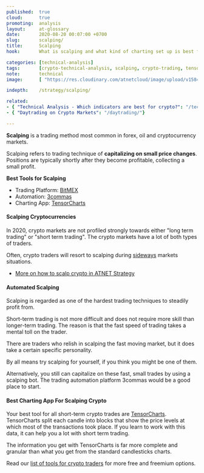 ```yaml
---
published:  true
cloud:      true
promoting:  analysis
layout:     at-glossary
date:       2020-08-20 00:07:00 +0700
slug:       scalping/
title:      Scalping
hook:       What is scalping and what kind of charting set up is best for it

categories: [technical-analysis]
tags:       [crypto-technical-analysis, scalping, crypto-trading, tensorcharts]
note:       technical
image:      [ "https://res.cloudinary.com/atnetcloud/image/upload/v1584520246/atnet/strategy/tensorcharts-elements_h8ooji.jpg" ]

indepth:    /strategy/scalping/

related:
- { "Technical Analysis - Which indicators are best for crypto?": "/technical-analysis/"}
- { "Daytrading on Crypto Markets": "/daytrading/"}

---
```


**Scalping** is a trading method most common in forex, oil and cryptocurrency markets.

Scalping refers to trading technique of **capitalizing on small price changes**. Positions are typically shortly after they become profitable, collecting a small profit.

**Best Tools for Scalping**

* Trading Platform: [BitMEX](http://bit.ly/2Muo11z)
* Automation: [3commas](http://bit.ly/34Zampi)
* Charting App: [TensorCharts](http://bit.ly/dont-be-an-amateur)

#### Scalping Cryptocurrencies

In 2020, crypto markets are not profiled strongly towards either "long term trading" or "short term trading". The crypto markets have a lot of both types of traders.

Often, crypto traders will resort to scalping during [sideways](/glossary/sideways/) markets situations.

* [More on how to scalp crypto in ATNET Strategy](/strategy/scalping/)


#### Automated Scalping

Scalping is regarded as one of the hardest trading techniques to steadily profit from.

Short-term trading is not more difficult and does not require more skill than longer-term trading. The reason is that the fast speed of trading takes a mental toll on the trader.

There are traders who relish in scalping the fast moving market, but it does take a certain specific personality.

By all means try scalping for yourself, if you think you might be one of them.

Alternatively, you still can capitalize on these fast, small trades by using a scalping bot. The trading automation platform 3commas would be a good place to start.


#### Best Charting App For Scalping Crypto

Your best tool for all short-term crypto trades are [TensorCharts](http://bit.ly/dont-be-an-amateur). TensorCharts split each candle into blocks that show the price levels at which most of the transactions took place. If you learn to work with this data, it can help you a lot with short term trading.

The information you get with TensorCharts is far more complete and granular than what you get from the standard candlesticks charts.

Read our [list of tools for crypto traders](/tools/) for more free and freemium options.
